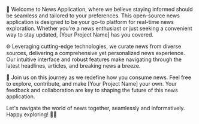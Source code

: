 📰 Welcome to News Application, where we believe staying informed should be seamless and tailored to your preferences. This open-source news application is designed to be your go-to platform for real-time news exploration. Whether you're a news enthusiast or just seeking a convenient way to stay updated, [Your Project Name] has you covered.

🌐 Leveraging cutting-edge technologies, we curate news from diverse sources, delivering a comprehensive yet personalized news experience. Our intuitive interface and robust features make navigating through the latest headlines, articles, and breaking news a breeze.

🚀 Join us on this journey as we redefine how you consume news. Feel free to explore, contribute, and make [Your Project Name] your own. Your feedback and collaboration are key to shaping the future of this news application.

Let's navigate the world of news together, seamlessly and informatively. Happy exploring! 🚀📰
